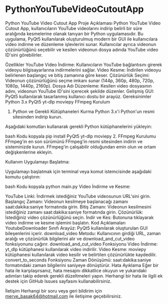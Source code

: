 # PythonYouTubeVideoCutoutApp

Python YouTube Video Cutout App
Proje Açıklaması
Python YouTube Video Cutout App, kullanıcıların YouTube videolarını indirip belirli bir süre aralığında kesmelerine olanak tanıyan bir Python uygulamasıdır. Bu uygulama, PyQt5 kullanılarak oluşturulmuş modern bir GUI ile kullanıcılara video indirme ve düzenleme işlevlerini sunar. Kullanıcılar ayrıca videonun çözünürlüğünü seçebilir ve kesilen videonun dosya adında YouTube video ID'sini görebilirler.

Özellikler
YouTube Video İndirme: Kullanıcıların YouTube bağlantısını girerek videoyu bilgisayarlarına indirmelerini sağlar.
Video Kesme: İndirilen videoyu belirlenen başlangıç ve bitiş zamanına göre keser.
Çözünürlük Seçimi: Videonun çözünürlüğünü seçme imkanı sunar (144p, 360p, 480p, 720p, 1080p, 1440p, 2160p).
Dosya Adı Düzenleme: Kesilen video dosyasının adını, videonun YouTube ID'sini içerecek şekilde düzenler.
Gelişmiş GUI: PyQt5 kullanılarak tasarlanmış kullanıcı dostu bir arayüz.
Gereksinimler
Python 3.x
PyQt5
yt-dlp
moviepy
FFmpeg
Kurulum
1. Python ve Gerekli Kütüphaneleri Kurma
Python 3.x'i Python'un resmi sitesinden indirip kurun.

Aşağıdaki komutları kullanarak gerekli Python kütüphanelerini yükleyin:

bash
Kodu kopyala
pip install PyQt5 yt-dlp moviepy
2. FFmpeg Kurulumu
FFmpeg'in en son sürümünü FFmpeg'in resmi sitesinden indirin ve sisteminizde kurun. FFmpeg'in çalışabilir olduğundan emin olun ve ortam değişkenlerine ekleyin.

Kullanım
Uygulamayı Başlatma:

Uygulamayı başlatmak için terminal veya komut istemcisinde aşağıdaki komutu çalıştırın:

bash
Kodu kopyala
python main.py
Video İndirme ve Kesme:

YouTube Linki: İndirmek istediğiniz YouTube videosunun URL'sini girin.
Başlangıç Zamanı: Videonun kesilmeye başlanacağı zamanı saat:dakika:saniye formatında girin.
Bitiş Zamanı: Videonun kesilmesini istediğiniz zamanı saat:dakika:saniye formatında girin.
Çözünürlük: İstediğiniz video çözünürlüğünü seçin.
İndir ve Kes: Butonuna tıklayarak video indirme ve kesme işlemini başlatın.
Kod Açıklamaları
YoutubeDownloader Sınıfı
Arayüz: PyQt5 kullanılarak oluşturulan GUI bileşenlerini içerir.
download_video Metodu: Kullanıcının girdiği URL, zaman aralığı ve çözünürlük bilgilerini alır ve download_and_cut_video fonksiyonunu çağırır.
download_and_cut_video Fonksiyonu
Video İndirme: yt_dlp kütüphanesi kullanılarak video indirilir.
Video Kesme: moviepy kütüphanesi kullanılarak video kesilir ve belirtilen çözünürlükte kaydedilir.
convert_to_seconds Fonksiyonu
Zaman Dönüşümü: saat:dakika:saniye formatındaki zaman bilgilerini saniyeye dönüştürür.
Hata Ayıklama
Eğer bir hata ile karşılaşırsanız, hata mesajını dikkatlice okuyun ve yukarıdaki adımları takip ederek gerekli düzeltmeleri yapın. Herhangi bir hata ile ilgili ek destek için GitHub Issues sayfasını kullanabilirsiniz.


İletişim
Herhangi bir soru veya geri bildirim için merve_basak64@hotmail.com ile iletişime geçebilirsiniz.
